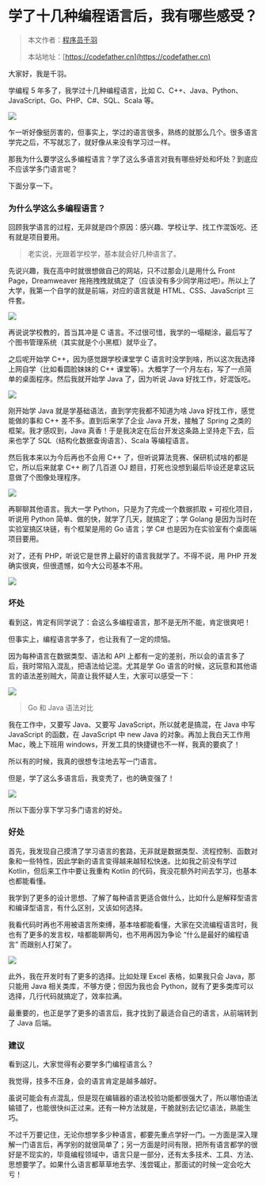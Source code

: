 # 学了十几种编程语言后，我有哪些感受？

> 本文作者：[程序员千羽](https://yuyuanweb.feishu.cn/wiki/Abldw5WkjidySxkKxU2cQdAtnah)
>
> 本站地址：[https://codefather.cn](https://codefather.cn)

大家好，我是千羽。

学编程 5 年多了，我学过十几种编程语言，比如 C、C++、Java、Python、JavaScript、Go、PHP、C#、SQL、Scala 等。

![](https://pic.yupi.icu/5563/202311051536792.png)

乍一听好像挺厉害的，但事实上，学过的语言很多，熟练的就那么几个。很多语言学完之后，不写就忘了，就好像从来没有学习过一样。

那我为什么要学这么多编程语言？学了这么多语言对我有哪些好处和坏处？到底应不应该学多门语言呢？

下面分享一下。

### 为什么学这么多编程语言？

回顾我学语言的过程，无非就是四个原因：感兴趣、学校让学、找工作混饭吃、还有就是项目要用。

> 老实说，光跟着学校学，基本就会好几种语言了。

先说兴趣，我在高中时就很想做自己的网站，只不过那会儿是用什么 Front Page，Dreamweaver 拖拖拽拽就搞定了（应该没有多少同学用过吧）。所以上了大学，我第一个自学的就是前端，对应的语言就是 HTML、CSS、JavaScript 三件套。

![](https://pic.yupi.icu/5563/202311051536931.png)

再说说学校教的，首当其冲是 C 语言。不过很可惜，我学的一塌糊涂，最后写了个图书管理系统（其实就是个小黑框）就毕业了。

之后呢开始学 C++，因为感觉跟学校课堂学 C 语言时没学到啥，所以这次我选择上网自学（比如看圆脸妹妹的 C++ 课堂等）。大概学了一个月左右，写了一点简单的桌面程序。然后我就开始学 Java 了，因为听说 Java 好找工作，好混饭吃。

![](https://pic.yupi.icu/5563/202311051536936.png)

刚开始学 Java 就是学基础语法，直到学完我都不知道为啥 Java 好找工作，感觉能做的事和 C++ 差不多。直到后来学了企业 Java 开发，接触了 Spring 之类的框架。我才感叹到，Java 真香！于是我决定在后台开发这条路上坚持走下去，后来也学了 SQL（结构化数据查询语言）、Scala 等编程语言。

然后我本来以为今后再也不会用 C++ 了，但听说算法竞赛、保研机试啥的都是它，所以后来就拿 C++ 刷了几百道 OJ 题目，打死也没想到最后毕设还是拿这玩意做了个图像处理程序。

![](https://pic.yupi.icu/5563/202311051536783.png)

再聊聊其他语言。我大一学 Python，只是为了完成一个数据抓取 + 可视化项目，听说用 Python 简单、做的快，就学了几天，就搞定了；学 Golang 是因为当时在实验室搞区块链，有个框架是用的 Go 语言；学 C# 也是因为在实验室有个桌面端项目要用。

对了，还有 PHP，听说它是世界上最好的语言我就学了。不得不说，用 PHP 开发确实很爽，但很遗憾，如今大公司基本不用。

![](https://pic.yupi.icu/5563/202311051536928.png)

### 坏处

看到这，肯定有同学说了：会这么多编程语言，那不是无所不能，肯定很爽吧！

但事实上，编程语言学多了，也让我有了一定的烦恼。

因为每种语言在数据类型、语法和 API 上都有一定的差别，所以会的语言多了后，我时常陷入混乱，把语法给记混。尤其是学 Go 语言的时候，这玩意和其他语言的语法差别贼大，简直让我怀疑人生，大家可以感受一下：

![](https://pic.yupi.icu/5563/202311051536940.png)

> Go 和 Java 语法对比

我在工作中，又要写 Java、又要写 JavaScript，所以就老是搞混，在 Java 中写 JavaScript 的函数，在 JavaScript 中 new Java 的对象。再加上我白天工作用 Mac，晚上下班用 windows，开发工具的快捷键也不一样，我真的要疯了！

所以有的时候，我真的很想专注地去写一门语言。

但是，学了这么多语言后，我变秃了，也的确变强了！

![](https://pic.yupi.icu/5563/202311051536787.jpeg)

所以下面分享下学习多门语言的好处。

### 好处

首先，我发现自己摸清了学习语言的套路，无非就是数据类型、流程控制、函数对象和一些特性，因此学新的语言变得越来越轻松快速。比如我之前没有学过 Kotlin，但后来工作中要让我重构 Kotlin 的代码，我没花额外时间去学习，也基本也都能看懂。

我学到了更多的设计思想、了解了每种语言更适合做什么，比如什么是解释型语言和编译型语言，有什么区别，又该如何选择。

我看代码时再也不用被语言所束缚，基本啥都能看懂，大家在交流编程语言时，我也有了更多的发言权，啥都能聊两句，也不用再因为争论 “什么是最好的编程语言” 而跟别人打架了。

![](https://pic.yupi.icu/5563/202311051536075.png)

此外，我在开发时有了更多的选择。比如处理 Excel 表格，如果我只会 Java，那只能用 Java 相关类库，不够方便；但因为我也会 Python，就有了更多类库可以选择，几行代码就搞定了，效率拉满。

最重要的，也正是学了更多的语言后，我才找到了最适合自己的语言，从前端转到了 Java 后端。

### 建议

看到这儿，大家觉得有必要学多门编程语言么？

我觉得，技多不压身，会的语言肯定是越多越好。

虽说可能会有点混乱，但是现在编辑器的语法校验功能都很强大了，所以哪怕语法输错了，也能很快纠正过来。还有一种方法就是，干脆就别去记忆语法，熟能生巧。

不过千万要记住，无论你想学多少种语言，都要先重点学好一门。一方面是深入理解一门语言后，再学别的就很简单了；另一方面是时间有限，把所有语言都学的很好是不现实的，毕竟编程领域中，语言只是一部分，还有太多技术、工具、方法、思想要学了。如果什么语言都草草地去学、浅尝辄止，那面试的时候一定会吃大亏！